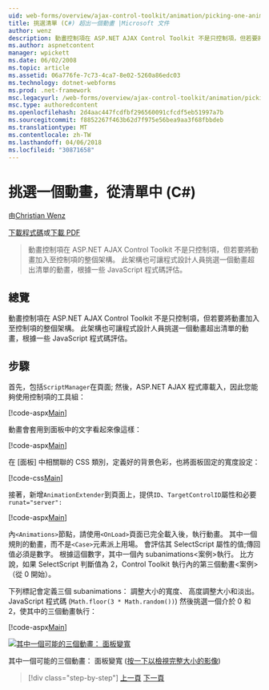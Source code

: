 ```yaml
---
uid: web-forms/overview/ajax-control-toolkit/animation/picking-one-animation-out-of-a-list-cs
title: 挑選清單 (C#) 超出一個動畫 |Microsoft 文件
author: wenz
description: 動畫控制項在 ASP.NET AJAX Control Toolkit 不是只控制項，但若要將動畫加入至控制項的整個架構。 架構也允許...
ms.author: aspnetcontent
manager: wpickett
ms.date: 06/02/2008
ms.topic: article
ms.assetid: 06a776fe-7c73-4ca7-8e02-5260a86edc03
ms.technology: dotnet-webforms
ms.prod: .net-framework
msc.legacyurl: /web-forms/overview/ajax-control-toolkit/animation/picking-one-animation-out-of-a-list-cs
msc.type: authoredcontent
ms.openlocfilehash: 2d4aac447fcdfbf296560091cfcdf5eb51997a7b
ms.sourcegitcommit: f8852267f463b62d7f975e56bea9aa3f68fbbdeb
ms.translationtype: MT
ms.contentlocale: zh-TW
ms.lasthandoff: 04/06/2018
ms.locfileid: "30871658"
---
```

<a name="picking-one-animation-out-of-a-list-c"></a>挑選一個動畫，從清單中 (C#)
====================
由[Christian Wenz](https://github.com/wenz)

[下載程式碼](http://download.microsoft.com/download/f/9/a/f9a26acd-8df4-4484-8a18-199e4598f411/Animation5.cs.zip)或[下載 PDF](http://download.microsoft.com/download/6/7/1/6718d452-ff89-4d3f-a90e-c74ec2d636a3/animation5CS.pdf)

> 動畫控制項在 ASP.NET AJAX Control Toolkit 不是只控制項，但若要將動畫加入至控制項的整個架構。 此架構也可讓程式設計人員挑選一個動畫超出清單的動畫，根據一些 JavaScript 程式碼評估。


## <a name="overview"></a>總覽

動畫控制項在 ASP.NET AJAX Control Toolkit 不是只控制項，但若要將動畫加入至控制項的整個架構。 此架構也可讓程式設計人員挑選一個動畫超出清單的動畫，根據一些 JavaScript 程式碼評估。

## <a name="steps"></a>步驟

首先，包括`ScriptManager`在頁面; 然後，ASP.NET AJAX 程式庫載入，因此您能夠使用控制項的工具組：

[!code-aspx[Main](picking-one-animation-out-of-a-list-cs/samples/sample1.aspx)]

動畫會套用到面板中的文字看起來像這樣：

[!code-aspx[Main](picking-one-animation-out-of-a-list-cs/samples/sample2.aspx)]

在 [面板] 中相關聯的 CSS 類別，定義好的背景色彩，也將面板固定的寬度設定：

[!code-css[Main](picking-one-animation-out-of-a-list-cs/samples/sample3.css)]

接著，新增`AnimationExtender`到頁面上，提供`ID`、`TargetControlID`屬性和必要 `runat="server":`

[!code-aspx[Main](picking-one-animation-out-of-a-list-cs/samples/sample4.aspx)]

內`<Animations>`節點，請使用`<OnLoad>`頁面已完全載入後，執行動畫。 其中一個規則的動畫，而不是`<Case>`元素派上用場。 會評估其 SelectScript 屬性的值;傳回值必須是數字。 根據這個數字，其中一個內 subanimations&lt;案例&gt;執行。 比方說，如果 SelectScript 判斷值為 2，Control Toolkit 執行內的第三個動畫&lt;案例&gt;（從 0 開始）。

下列標記會定義三個 subanimations： 調整大小的寬度、 高度調整大小和淡出。JavaScript 程式碼 (`Math.floor(3 * Math.random())`) 然後挑選一個介於 0 和 2，使其中的三個動畫執行：

[!code-aspx[Main](picking-one-animation-out-of-a-list-cs/samples/sample5.aspx)]


[![其中一個可能的三個動畫： 面板變寬](picking-one-animation-out-of-a-list-cs/_static/image2.png)](picking-one-animation-out-of-a-list-cs/_static/image1.png)

其中一個可能的三個動畫： 面板變寬 ([按一下以檢視完整大小的影像](picking-one-animation-out-of-a-list-cs/_static/image3.png))

> [!div class="step-by-step"]
> [上一頁](animation-depending-on-a-condition-cs.md)
> [下一頁](animating-in-response-to-user-interaction-cs.md)
